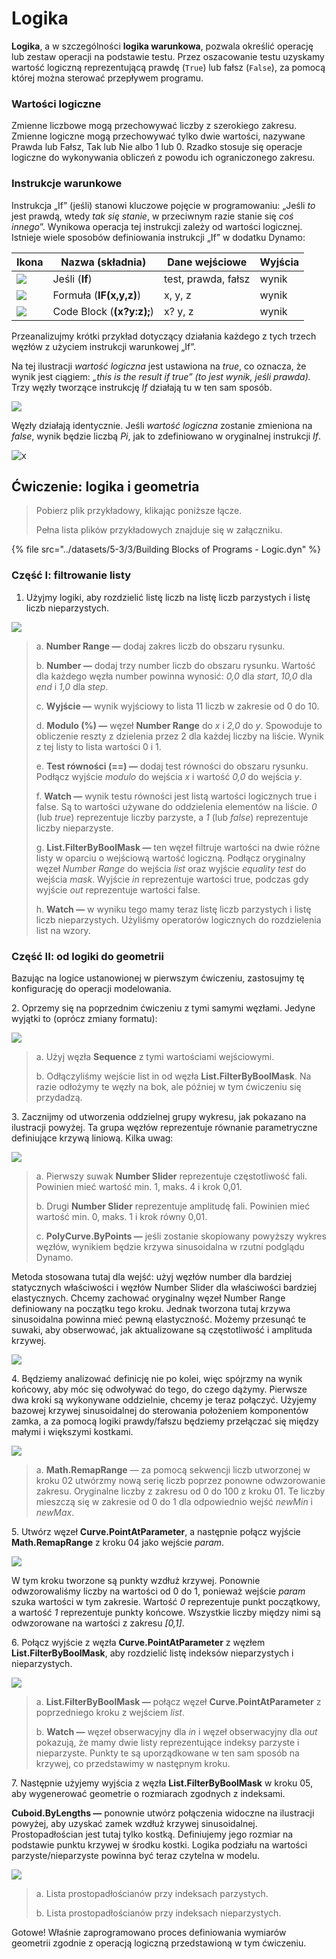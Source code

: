 # Logika

**Logika**, a w szczególności **logika warunkowa**, pozwala określić operację lub zestaw operacji na podstawie testu. Przez oszacowanie testu uzyskamy wartość logiczną reprezentującą prawdę (`True`) lub fałsz (`False`), za pomocą której można sterować przepływem programu.

### Wartości logiczne

Zmienne liczbowe mogą przechowywać liczby z szerokiego zakresu. Zmienne logiczne mogą przechowywać tylko dwie wartości, nazywane Prawda lub Fałsz, Tak lub Nie albo 1 lub 0. Rzadko stosuje się operacje logiczne do wykonywania obliczeń z powodu ich ograniczonego zakresu.

### Instrukcje warunkowe

Instrukcja „If” (jeśli) stanowi kluczowe pojęcie w programowaniu: „Jeśli _to_ jest prawdą, wtedy _tak się stanie_, w przeciwnym razie stanie się _coś innego_”. Wynikowa operacja tej instrukcji zależy od wartości logicznej. Istnieje wiele sposobów definiowania instrukcji „If” w dodatku Dynamo:

| Ikona | Nazwa (składnia) | Dane wejściowe | Wyjścia |
| ----------------------------------------------- | ------------------------- | ----------------- | ------- |
| ![](<../images/5-3/3/If.jpg>) | Jeśli (**If**) | test, prawda, fałsz | wynik |
| ![](../images/5-3/3/Formula.jpg) | Formuła (**IF(x,y,z)**) | x, y, z | wynik |
| ![](<../images/5-3/3/Code Block.jpg>) | Code Block (**(x?y:z);**) | x? y, z | wynik |

Przeanalizujmy krótki przykład dotyczący działania każdego z tych trzech węzłów z użyciem instrukcji warunkowej „If”.

Na tej ilustracji _wartość logiczna_ jest ustawiona na _true_, co oznacza, że wynik jest ciągiem: _„this is the result if true” (to jest wynik, jeśli prawda)._ Trzy węzły tworzące instrukcję _If_ działają tu w ten sam sposób.

![](<../images/5-3/3/logic - conditional statements 01 false.jpg>)

Węzły działają identycznie. Jeśli _wartość logiczna_ zostanie zmieniona na _false_, wynik będzie liczbą _Pi_, jak to zdefiniowano w oryginalnej instrukcji _If_.

![x](<../images/5-3/3/logic - conditional statements 02 true.jpg>)

## Ćwiczenie: logika i geometria

> Pobierz plik przykładowy, klikając poniższe łącze.
>
> Pełna lista plików przykładowych znajduje się w załączniku.

{% file src="../datasets/5-3/3/Building Blocks of Programs - Logic.dyn" %}

### Część I: filtrowanie listy

1. Użyjmy logiki, aby rozdzielić listę liczb na listę liczb parzystych i listę liczb nieparzystych.

![](<../images/5-3/3/logic - exercise part I-01.jpg>)

> a. **Number Range —** dodaj zakres liczb do obszaru rysunku.
>
> b. **Number —** dodaj trzy number liczb do obszaru rysunku. Wartość dla każdego węzła number powinna wynosić: _0,0_ dla _start_, _10,0_ dla _end_ i _1,0_ dla _step_.
>
> c. **Wyjście —** wynik wyjściowy to lista 11 liczb w zakresie od 0 do 10.
>
> d. **Modulo (%) —** węzeł **Number Range** do _x_ i _2,0_ do _y_. Spowoduje to obliczenie reszty z dzielenia przez 2 dla każdej liczby na liście. Wynik z tej listy to lista wartości 0 i 1.
>
> e. **Test równości (==) —** dodaj test równości do obszaru rysunku. Podłącz wyjście _modulo_ do wejścia _x_ i wartość _0,0_ do wejścia _y_.
>
> f. **Watch —** wynik testu równości jest listą wartości logicznych true i false. Są to wartości używane do oddzielenia elementów na liście. _0_ (lub _true_) reprezentuje liczby parzyste, a _1_ (lub _false_) reprezentuje liczby nieparzyste.
>
> g. **List.FilterByBoolMask —** ten węzeł filtruje wartości na dwie różne listy w oparciu o wejściową wartość logiczną. Podłącz oryginalny węzeł _Number Range_ do wejścia _list_ oraz wyjście _equality test_ do wejścia _mask_. Wyjście _in_ reprezentuje wartości true, podczas gdy wyjście _out_ reprezentuje wartości false.
>
> h. **Watch —** w wyniku tego mamy teraz listę liczb parzystych i listę liczb nieparzystych. Użyliśmy operatorów logicznych do rozdzielenia list na wzory.

### Część II: od logiki do geometrii

Bazując na logice ustanowionej w pierwszym ćwiczeniu, zastosujmy tę konfigurację do operacji modelowania.

2\. Oprzemy się na poprzednim ćwiczeniu z tymi samymi węzłami. Jedyne wyjątki to (oprócz zmiany formatu):

![](<../images/5-3/3/logic - exercise part II-01.jpg>)

> a. Użyj węzła **Sequence** z tymi wartościami wejściowymi.
>
> b. Odłączyliśmy wejście list in od węzła **List.FilterByBoolMask**. Na razie odłożymy te węzły na bok, ale później w tym ćwiczeniu się przydadzą.

3\. Zacznijmy od utworzenia oddzielnej grupy wykresu, jak pokazano na ilustracji powyżej. Ta grupa węzłów reprezentuje równanie parametryczne definiujące krzywą liniową. Kilka uwag:

![](<../images/5-3/3/logic - exercise part II-02.jpg>)

> a. Pierwszy suwak **Number Slider** reprezentuje częstotliwość fali. Powinien mieć wartość min. 1, maks. 4 i krok 0,01.
>
> b. Drugi **Number Slider** reprezentuje amplitudę fali. Powinien mieć wartość min. 0, maks. 1 i krok równy 0,01.
>
> c. **PolyCurve.ByPoints —** jeśli zostanie skopiowany powyższy wykres węzłów, wynikiem będzie krzywa sinusoidalna w rzutni podglądu Dynamo.

Metoda stosowana tutaj dla wejść: użyj węzłów number dla bardziej statycznych właściwości i węzłów Number Slider dla właściwości bardziej elastycznych. Chcemy zachować oryginalny węzeł Number Range definiowany na początku tego kroku. Jednak tworzona tutaj krzywa sinusoidalna powinna mieć pewną elastyczność. Możemy przesunąć te suwaki, aby obserwować, jak aktualizowane są częstotliwość i amplituda krzywej.

![](<../images/5-3/3/logic - exercise part II-03.gif>)

4\. Będziemy analizować definicję nie po kolei, więc spójrzmy na wynik końcowy, aby móc się odwoływać do tego, do czego dążymy. Pierwsze dwa kroki są wykonywane oddzielnie, chcemy je teraz połączyć. Użyjemy bazowej krzywej sinusoidalnej do sterowania położeniem komponentów zamka, a za pomocą logiki prawdy/fałszu będziemy przełączać się między małymi i większymi kostkami.

![](<../images/5-3/3/logic - exercise part II-04.jpg>)

> a. **Math.RemapRange** — za pomocą sekwencji liczb utworzonej w kroku 02 utwórzmy nową serię liczb poprzez ponowne odwzorowanie zakresu. Oryginalne liczby z zakresu od 0 do 100 z kroku 01. Te liczby mieszczą się w zakresie od 0 do 1 dla odpowiednio wejść _newMin_ i _newMax_.

5\. Utwórz węzeł **Curve.PointAtParameter**, a następnie połącz wyjście **Math.RemapRange** z kroku 04 jako wejście _param_.

![](<../images/5-3/3/logic - exercise part II-05.jpg>)

W tym kroku tworzone są punkty wzdłuż krzywej. Ponownie odwzorowaliśmy liczby na wartości od 0 do 1, ponieważ wejście _param_ szuka wartości w tym zakresie. Wartość _0_ reprezentuje punkt początkowy, a wartość _1_ reprezentuje punkty końcowe. Wszystkie liczby między nimi są odwzorowane na wartości z zakresu _\[0,1]_.

6\. Połącz wyjście z węzła **Curve.PointAtParameter** z węzłem **List.FilterByBoolMask**, aby rozdzielić listę indeksów nieparzystych i nieparzystych.

![](<../images/5-3/3/logic - exercise part II-06.jpg>)

> a. **List.FilterByBoolMask —** połącz węzeł **Curve.PointAtParameter** z poprzedniego kroku z wejściem _list_.
>
> b. **Watch —** węzeł obserwacyjny dla _in_ i węzeł obserwacyjny dla _out_ pokazują, że mamy dwie listy reprezentujące indeksy parzyste i nieparzyste. Punkty te są uporządkowane w ten sam sposób na krzywej, co przedstawimy w następnym kroku.

7\. Następnie użyjemy wyjścia z węzła **List.FilterByBoolMask** w kroku 05, aby wygenerować geometrie o rozmiarach zgodnych z indeksami.

**Cuboid.ByLengths —** ponownie utwórz połączenia widoczne na ilustracji powyżej, aby uzyskać zamek wzdłuż krzywej sinusoidalnej. Prostopadłościan jest tutaj tylko kostką. Definiujemy jego rozmiar na podstawie punktu krzywej w środku kostki. Logika podziału na wartości parzyste/nieparzyste powinna być teraz czytelna w modelu.

![](<../images/5-3/3/logic - exercise part II-07.jpg>)

> a. Lista prostopadłościanów przy indeksach parzystych.
>
> b. Lista prostopadłościanów przy indeksach nieparzystych.

Gotowe! Właśnie zaprogramowano proces definiowania wymiarów geometrii zgodnie z operacją logiczną przedstawioną w tym ćwiczeniu.
